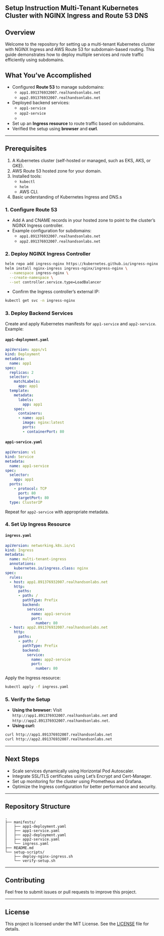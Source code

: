 
## Setup Instruction Multi-Tenant Kubernetes Cluster with NGINX Ingress and Route 53 DNS

## Overview

Welcome to the repository for setting up a multi-tenant Kubernetes cluster with NGINX Ingress and AWS Route 53 for subdomain-based routing. This guide demonstrates how to deploy multiple services and route traffic efficiently using subdomains.

## What You’ve Accomplished

- Configured **Route 53** to manage subdomains:
  - `app1.891376932007.realhandsonlabs.net`
  - `app2.891376932007.realhandsonlabs.net`
- Deployed backend services:
  - `app1-service`
  - `app2-service`
  - 
- Set up an **Ingress resource** to route traffic based on subdomains.
- Verified the setup using **browser** and **curl**.

---

## Prerequisites

1. A Kubernetes cluster (self-hosted or managed, such as EKS, AKS, or GKE).
2. AWS Route 53 hosted zone for your domain.
3. Installed tools:
   - `kubectl`
   - `helm`
   - AWS CLI.
4. Basic understanding of Kubernetes Ingress and DNS.s

### 1. Configure Route 53

- Add A and CNAME records in your hosted zone to point to the cluster’s NGINX Ingress controller.
- Example configuration for subdomains:
  - `app1.891376932007.realhandsonlabs.net`
  - `app2.891376932007.realhandsonlabs.net`

### 2. Deploy NGINX Ingress Controller

```bash
helm repo add ingress-nginx https://kubernetes.github.io/ingress-nginx
helm install nginx-ingress ingress-nginx/ingress-nginx \
  --namespace ingress-nginx \
  --create-namespace \
  --set controller.service.type=LoadBalancer
```

- Confirm the Ingress controller’s external IP:

```bash
kubectl get svc -n ingress-nginx
```

### 3. Deploy Backend Services

Create and apply Kubernetes manifests for `app1-service` and `app2-service`. Example:

#### `app1-deployment.yaml`

```yaml
apiVersion: apps/v1
kind: Deployment
metadata:
  name: app1
spec:
  replicas: 2
  selector:
    matchLabels:
      app: app1
  template:
    metadata:
      labels:
        app: app1
    spec:
      containers:
      - name: app1
        image: nginx:latest
        ports:
        - containerPort: 80
```

#### `app1-service.yaml`

```yaml
apiVersion: v1
kind: Service
metadata:
  name: app1-service
spec:
  selector:
    app: app1
  ports:
    - protocol: TCP
      port: 80
      targetPort: 80
  type: ClusterIP
```

Repeat for `app2-service` with appropriate metadata.

### 4. Set Up Ingress Resource

#### `ingress.yaml`

```yaml
apiVersion: networking.k8s.io/v1
kind: Ingress
metadata:
  name: multi-tenant-ingress
  annotations:
    kubernetes.io/ingress.class: nginx
spec:
  rules:
  - host: app1.891376932007.realhandsonlabs.net
    http:
      paths:
      - path: /
        pathType: Prefix
        backend:
          service:
            name: app1-service
            port:
              number: 80
  - host: app2.891376932007.realhandsonlabs.net
    http:
      paths:
      - path: /
        pathType: Prefix
        backend:
          service:
            name: app2-service
            port:
              number: 80
```

Apply the Ingress resource:

```bash
kubectl apply -f ingress.yaml
```

### 5. Verify the Setup

- **Using the browser:** Visit `http://app1.891376932007.realhandsonlabs.net` and `http://app2.891376932007.realhandsonlabs.net`.
- **Using curl:**

```bash
curl http://app1.891376932007.realhandsonlabs.net
curl http://app2.891376932007.realhandsonlabs.net
```

---

## Next Steps

- Scale services dynamically using Horizontal Pod Autoscaler.
- Integrate SSL/TLS certificates using Let’s Encrypt and Cert-Manager.
- Set up monitoring for the cluster using Prometheus and Grafana.
- Optimize the Ingress configuration for better performance and security.

---

## Repository Structure

```
.
├── manifests/
│   ├── app1-deployment.yaml
│   ├── app1-service.yaml
│   ├── app2-deployment.yaml
│   ├── app2-service.yaml
│   └── ingress.yaml
├── README.md
└── setup-scripts/
    ├── deploy-nginx-ingress.sh
    └── verify-setup.sh
```

---

## Contributing

Feel free to submit issues or pull requests to improve this project.

---

## License

This project is licensed under the MIT License. See the [LICENSE](LICENSE) file for details.

